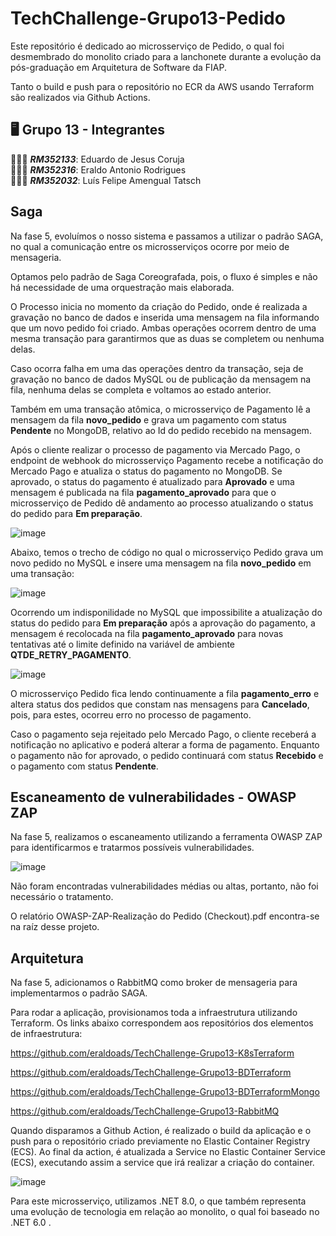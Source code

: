 # TechChallenge-Grupo13-Pedido
Este repositório é dedicado ao microsserviço de Pedido, o qual foi desmembrado do monolito criado para a lanchonete durante a evolução da pós-graduação em Arquitetura de Software da FIAP.

Tanto o build e push para o repositório no ECR da AWS usando Terraform são realizados via Github Actions.

## 🖥️ Grupo 13 - Integrantes
🧑🏻‍💻 *<b>RM352133</b>*: Eduardo de Jesus Coruja </br>
🧑🏻‍💻 *<b>RM352316</b>*: Eraldo Antonio Rodrigues </br>
🧑🏻‍💻 *<b>RM352032</b>*: Luís Felipe Amengual Tatsch </br>

## Saga
Na fase 5, evoluímos o nosso sistema e passamos a utilizar o padrão SAGA, no qual a comunicação entre os microsserviços ocorre por meio de mensageria.

Optamos pelo padrão de Saga Coreografada, pois, o fluxo é simples e não há necessidade de uma orquestração mais elaborada.

O Processo inicia no momento da criação do Pedido, onde é realizada a gravação no banco de dados e inserida uma mensagem na fila informando que um novo pedido foi criado. Ambas operações ocorrem dentro de uma mesma transação para garantirmos que as duas se completem ou nenhuma delas.

Caso ocorra falha em uma das operações dentro da transação, seja de gravação no banco de dados MySQL ou de publicação da mensagem na fila, nenhuma delas se completa e voltamos ao estado anterior.

Também em uma transação atômica, o microsserviço de Pagamento lê a mensagem da fila <b>novo_pedido</b> e grava um pagamento com status <b>Pendente</b> no MongoDB, relativo ao Id do pedido recebido na mensagem. 

Após o cliente realizar o processo de pagamento via Mercado Pago, o endpoint de webhook do microsserviço Pagamento recebe a notificação do Mercado Pago e atualiza o status do pagamento no MongoDB. Se aprovado, o status do pagamento é atualizado para <b>Aprovado</b> e uma mensagem é publicada na fila <b>pagamento_aprovado</b> para que o microsserviço de Pedido dê andamento ao processo atualizando o status do pedido para <b>Em preparação</b>.

![image](https://github.com/user-attachments/assets/c1885508-c5c3-46e9-86b6-22a309781401)

Abaixo, temos o trecho de código no qual o microsserviço Pedido grava um novo pedido no MySQL e insere uma mensagem na fila <b>novo_pedido</b> em uma transação:

![image](https://github.com/user-attachments/assets/6545ce67-8264-4bf5-b1b3-18dc6df2462e)

Ocorrendo um indisponilidade no MySQL que impossibilite a atualização do status do pedido para <b>Em preparação</b> após a aprovação do pagamento, a mensagem é recolocada na fila <b>pagamento_aprovado</b> para novas tentativas até o limite definido na variável de ambiente <b>QTDE_RETRY_PAGAMENTO</b>.

![image](https://github.com/user-attachments/assets/791b4061-3a1c-478c-8b3b-af326d744e8b)

O microsserviço Pedido fica lendo continuamente a fila <b>pagamento_erro</b> e altera status dos pedidos que constam nas mensagens para <b>Cancelado</b>, pois, para estes, ocorreu erro no processo de pagamento.

Caso o pagamento seja rejeitado pelo Mercado Pago, o cliente receberá a notificação no aplicativo e poderá alterar a forma de pagamento. Enquanto o pagamento não for aprovado, o pedido continuará com status <b>Recebido</b> e o pagamento com status <b>Pendente</b>.

## Escaneamento de vulnerabilidades - OWASP ZAP

Na fase 5, realizamos o escaneamento utilizando a ferramenta OWASP ZAP para identificarmos e tratarmos possíveis vulnerabilidades.

![image](https://github.com/user-attachments/assets/329c2c51-3ff6-481f-9683-d329728ea963)

Não foram encontradas vulnerabilidades médias ou altas, portanto, não foi necessário o tratamento.

O relatório OWASP-ZAP-Realização do Pedido (Checkout).pdf encontra-se na raíz desse projeto.

## Arquitetura
Na fase 5, adicionamos o RabbitMQ como broker de mensageria para implementarmos o padrão SAGA. 

Para rodar a aplicação, provisionamos toda a infraestrutura utilizando Terraform. Os links abaixo correspondem aos repositórios dos elementos de infraestrutura:

https://github.com/eraldoads/TechChallenge-Grupo13-K8sTerraform

https://github.com/eraldoads/TechChallenge-Grupo13-BDTerraform

https://github.com/eraldoads/TechChallenge-Grupo13-BDTerraformMongo

https://github.com/eraldoads/TechChallenge-Grupo13-RabbitMQ

Quando disparamos a Github Action, é realizado o build da aplicação e o push para o repositório criado previamente no Elastic Container Registry (ECS).
Ao final da action, é atualizada a Service no Elastic Container Service (ECS), executando assim a service que irá realizar a criação do container.

![image](https://github.com/user-attachments/assets/298b69c5-344e-4391-a2ac-c78239566d07)

Para este microsserviço, utilizamos .NET 8.0, o que também representa uma evolução de tecnologia em relação ao monolito, o qual foi baseado no .NET 6.0 .
